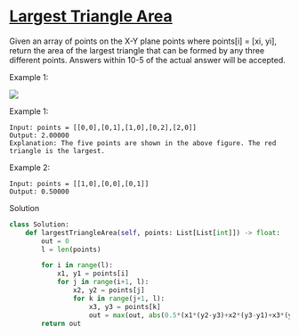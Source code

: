 # [Largest Triangle Area](https://leetcode.com/problems/largest-triangle-area/)

Given an array of points on the X-Y plane points where points[i] = [xi, yi], return the area of the largest triangle 
that can be formed by any three different points. Answers within 10-5 of the actual answer will be accepted.

Example 1:

![](https://s3-lc-upload.s3.amazonaws.com/uploads/2018/04/04/1027.png)

Example 1:
```
Input: points = [[0,0],[0,1],[1,0],[0,2],[2,0]]
Output: 2.00000
Explanation: The five points are shown in the above figure. The red triangle is the largest.
```
Example 2:
```
Input: points = [[1,0],[0,0],[0,1]]
Output: 0.50000
```
Solution
```python
class Solution:
    def largestTriangleArea(self, points: List[List[int]]) -> float:
        out = 0
        l = len(points)

        for i in range(l):
            x1, y1 = points[i]
            for j in range(i+1, l):
                x2, y2 = points[j]
                for k in range(j+1, l):
                    x3, y3 = points[k]
                    out = max(out, abs(0.5*(x1*(y2-y3)+x2*(y3-y1)+x3*(y1-y2))))
        return out
```
